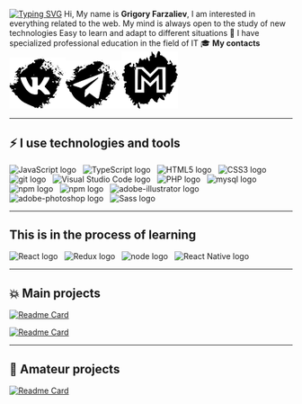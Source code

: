 [![Typing SVG](https://readme-typing-svg.herokuapp.com?color=C70000&size=30&width=450&height=60&lines=Hello+buddy+%F0%9F%91%8B;+Glad+to+welcome+%E2%9C%8C%EF%B8%8F)](https://git.io/typing-svg)
Hi, My name is **Grigory Farzaliev**, I am interested in everything related to the web. My mind is always open to the study of new technologies Easy to learn and adapt to different situations :muscle: 
I have specialized professional education in the field of IT 🎓
**My contacts**
<a href="https://vk.com/gfarzaliev"><img width="100px" src="img/vk.svg"/></a><a href="https://vk.com/gfarzaliev"><img width="100px" src="img/telegram.svg"/></a><a href="https://vk.com/gfarzaliev"><img width="100px" src="img/gmail.svg"/></a>
***
## ⚡ I use technologies and tools 
<img src="https://img.shields.io/badge/JavaScript-282C34?logo=javascript&logoColor=F7DF1E" alt="JavaScript logo" title="JavaScript" height="30" />
&nbsp;
<img src="https://img.shields.io/badge/TypeScript-282C34?logo=typescript&logoColor=3178C6" alt="TypeScript logo" title="TypeScript" height="30" />
&nbsp;
<img src="https://img.shields.io/badge/HTML5-282C34?logo=html5&logoColor=E34F26" alt="HTML5 logo" title="HTML5" height="30" />
&nbsp;
<img src="https://img.shields.io/badge/CSS3-282C34?logo=css3&logoColor=1572B6" alt="CSS3 logo" title="CSS3" height="30" />
&nbsp;
<img src="https://img.shields.io/badge/git-282C34?logo=git&logoColor=F05032" alt="git logo" title="git" height="30" />
&nbsp;
<img src="https://img.shields.io/badge/VS%20Code-282C34?logo=visual-studio-code&logoColor=007ACC" alt="Visual Studio Code logo" title="Visual Studio Code" height="30" />
&nbsp;
<img src="https://img.shields.io/badge/PHP-282C34?logo=PHP&logoColor=007ACC" alt="PHP logo" title="PHP" height="30" />
&nbsp;
<img src="https://img.shields.io/badge/mysql-282C34?logo=mysql&logoColor=007ACC" alt="mysql logo" title="mysql" height="30" />
&nbsp;
<img src="https://img.shields.io/badge/npm-282C34?logo=npm&logoColor=007ACC" alt="npm logo" title="npm" height="30" />
&nbsp;
<img src="https://img.shields.io/badge/figma-282C34?logo=figma&logoColor=red" alt="npm logo" title="figma" height="30" />
&nbsp;
<img src="https://img.shields.io/badge/Adobe illustrator-282C34?logo=adobe-illustrator&logoColor=yellow" alt="adobe-illustrator logo" title="figma" height="30" />
&nbsp;
<img src="https://img.shields.io/badge/Adobe Photoshop-282C34?logo=adobe-photoshop&logoColor=blue" alt="adobe-photoshop logo" title="adobe-photoshop" height="30" />
&nbsp;
<img src="https://img.shields.io/badge/Sass-282C34?logo=sass&logoColor=red" alt="Sass logo" title="Sass" height="30" />

***
## This is in the process of learning
<img src="https://img.shields.io/badge/React-282C34?logo=react&logoColor=61DAFB" alt="React logo" title="React.js / React Native" height="30" />
&nbsp;
<img src="https://img.shields.io/badge/Redux-282C34?logo=redux&logoColor=764ABC" alt="Redux logo" title="Redux" height="30" />
&nbsp;
<img src="https://img.shields.io/badge/NodeJS-282C34?logo=node&logoColor=blue" alt="node logo" title="node" height="30" />
&nbsp;
<img src="https://img.shields.io/badge/React Native-282C34?logo=react-native&logoColor=blue" alt="React Native logo" title="React Native" height="30" />

***
## 💥 Main projects
[![Readme Card](https://github-readme-stats.vercel.app/api/pin/?username=grigory-f&repo=chat)](https://github.com/grigory-f/chat)

[![Readme Card](https://github-readme-stats.vercel.app/api/pin/?username=grigory-f&repo=Psyhologies-Ivanova-Navay)](https://github.com/grigory-f/chat)

***

## :baby: Amateur projects
[![Readme Card](https://github-readme-stats.vercel.app/api/pin/?username=grigory-f&repo=ProjectsPracticsJS)](https://github.com/grigory-f/chat)





